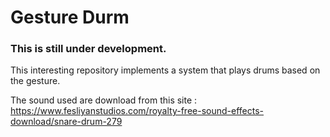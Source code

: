 # Gesture Durm

### This is still under development.

This interesting repository implements a system that plays drums based on the gesture. 

The sound used are download from this site : https://www.fesliyanstudios.com/royalty-free-sound-effects-download/snare-drum-279

